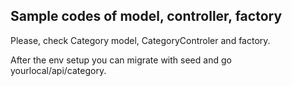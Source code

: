 ## Sample codes of model, controller, factory
<p>Please, check Category model, CategoryControler and factory.</p>
<p>After the env setup you can migrate with seed and go yourlocal/api/category.</p>